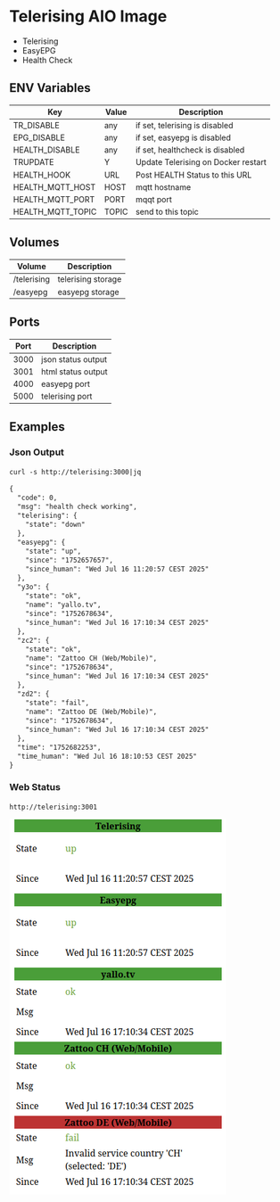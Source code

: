 # Telerising AIO Image

* Telerising
* EasyEPG
* Health Check

## ENV Variables

| Key               | Value | Description                         |
|-------------------|-------|-------------------------------------|
| TR_DISABLE        | any   | if set, telerising is disabled      |
| EPG_DISABLE       | any   | if set, easyepg is disabled         |
| HEALTH_DISABLE    | any   | if set, healthcheck is disabled     |
| TRUPDATE          | Y     | Update Telerising on Docker restart |
| HEALTH_HOOK       | URL   | Post HEALTH Status to this URL      |
| HEALTH_MQTT_HOST  | HOST  | mqtt hostname                       |
| HEALTH_MQTT_PORT  | PORT  | mqqt port                           |
| HEALTH_MQTT_TOPIC | TOPIC | send to this topic                  |

## Volumes

| Volume      | Description        |
|-------------|--------------------|
| /telerising | telerising storage |
| /easyepg    | easyepg storage    |

## Ports

| Port | Description        |
|------|--------------------|
| 3000 | json status output |
| 3001 | html status output |
| 4000 | easyepg port       |
| 5000 | telerising port    |

## Examples

### Json Output
```
curl -s http://telerising:3000|jq
```

```
{
  "code": 0,
  "msg": "health check working",
  "telerising": {
    "state": "down"
  },
  "easyepg": {
    "state": "up",
    "since": "1752657657",
    "since_human": "Wed Jul 16 11:20:57 CEST 2025"
  },
  "y3o": {
    "state": "ok",
    "name": "yallo.tv",
    "since": "1752678634",
    "since_human": "Wed Jul 16 17:10:34 CEST 2025"
  },
  "zc2": {
    "state": "ok",
    "name": "Zattoo CH (Web/Mobile)",
    "since": "1752678634",
    "since_human": "Wed Jul 16 17:10:34 CEST 2025"
  },
  "zd2": {
    "state": "fail",
    "name": "Zattoo DE (Web/Mobile)",
    "since": "1752678634",
    "since_human": "Wed Jul 16 17:10:34 CEST 2025"
  },
  "time": "1752682253",
  "time_human": "Wed Jul 16 18:10:53 CEST 2025"
}
```

### Web Status
```
http://telerising:3001
```
![what](telerising-status-check.png)
